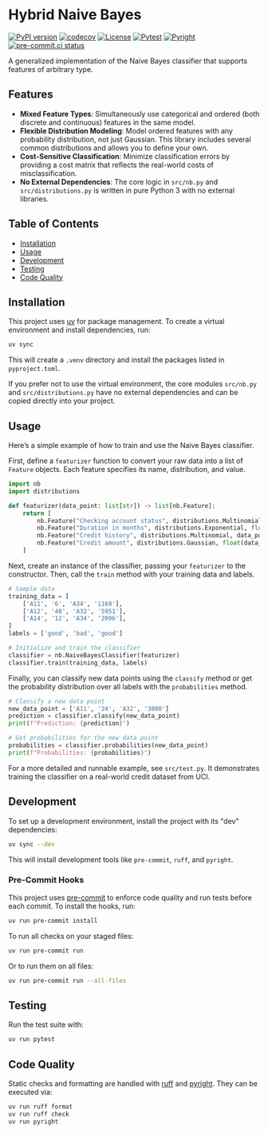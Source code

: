 # Hybrid Naive Bayes

[![PyPI version](https://badge.fury.io/py/hybrid-naive-bayes.svg)](https://badge.fury.io/py/hybrid-naive-bayes)
[![codecov](https://codecov.io/github/ashkonf/hybrid-naive-bayes/graph/badge.svg?token=7Y596J8IYZ)](https://codecov.io/github/ashkonf/hybrid-naive-bayes)
[![License](https://img.shields.io/badge/License-Apache_2.0-blue.svg)](https://opensource.org/licenses/Apache-2.0)
[![Pytest](https://img.shields.io/badge/pytest-✓-brightgreen)](https://docs.pytest.org)
[![Pyright](https://img.shields.io/badge/pyright-✓-green)](https://github.com/microsoft/pyright)
[![pre-commit.ci status](https://results.pre-commit.ci/latest/github/ashkonfarhangi/hybrid-naive-bayes/main.svg)](https://results.pre-commit.ci/latest/github/ashkonfarhangi/hybrid-naive-bayes/main)

A generalized implementation of the Naive Bayes classifier that supports features of arbitrary type.

## Features

- **Mixed Feature Types**: Simultaneously use categorical and ordered (both discrete and continuous) features in the same model.
- **Flexible Distribution Modeling**: Model ordered features with any probability distribution, not just Gaussian. This library includes several common distributions and allows you to define your own.
- **Cost-Sensitive Classification**: Minimize classification errors by providing a cost matrix that reflects the real-world costs of misclassification.
- **No External Dependencies**: The core logic in `src/nb.py` and `src/distributions.py` is written in pure Python 3 with no external libraries.

## Table of Contents

- [Installation](#installation)
- [Usage](#usage)
- [Development](#development)
- [Testing](#testing)
- [Code Quality](#code-quality)

## Installation

This project uses [uv](https://github.com/astral-sh/uv) for package management. To create a virtual environment and install dependencies, run:

```bash
uv sync
```

This will create a `.venv` directory and install the packages listed in `pyproject.toml`.

If you prefer not to use the virtual environment, the core modules `src/nb.py` and `src/distributions.py` have no external dependencies and can be copied directly into your project.

## Usage

Here’s a simple example of how to train and use the Naive Bayes classifier.

First, define a `featurizer` function to convert your raw data into a list of `Feature` objects. Each feature specifies its name, distribution, and value.

```python
import nb
import distributions

def featurizer(data_point: list[str]) -> list[nb.Feature]:
    return [
        nb.Feature("Checking account status", distributions.Multinomial, data_point[0]),
        nb.Feature("Duration in months", distributions.Exponential, float(data_point[1])),
        nb.Feature("Credit history", distributions.Multinomial, data_point[2]),
        nb.Feature("Credit amount", distributions.Gaussian, float(data_point[4])),
    ]
```

Next, create an instance of the classifier, passing your `featurizer` to the constructor. Then, call the `train` method with your training data and labels.

```python
# Sample data
training_data = [
    ['A11', '6', 'A34', '1169'],
    ['A12', '48', 'A32', '5951'],
    ['A14', '12', 'A34', '2096'],
]
labels = ['good', 'bad', 'good']

# Initialize and train the classifier
classifier = nb.NaiveBayesClassifier(featurizer)
classifier.train(training_data, labels)
```

Finally, you can classify new data points using the `classify` method or get the probability distribution over all labels with the `probabilities` method.

```python
# Classify a new data point
new_data_point = ['A11', '24', 'A32', '3000']
prediction = classifier.classify(new_data_point)
print(f"Prediction: {prediction}")

# Get probabilities for the new data point
probabilities = classifier.probabilities(new_data_point)
print(f"Probabilities: {probabilities}")
```

For a more detailed and runnable example, see `src/test.py`. It demonstrates training the classifier on a real-world credit dataset from UCI.

## Development

To set up a development environment, install the project with its "dev" dependencies:

```bash
uv sync --dev
```

This will install development tools like `pre-commit`, `ruff`, and `pyright`.

### Pre-Commit Hooks

This project uses [pre-commit](https://pre-commit.com/) to enforce code quality and run tests before each commit. To install the hooks, run:

```bash
uv run pre-commit install
```

To run all checks on your staged files:

```bash
uv run pre-commit run
```

Or to run them on all files:
```bash
uv run pre-commit run --all-files
```

## Testing

Run the test suite with:

```bash
uv run pytest
```

## Code Quality

Static checks and formatting are handled with [ruff](https://github.com/astral-sh/ruff) and [pyright](https://github.com/microsoft/pyright). They can be executed via:

```bash
uv run ruff format
uv run ruff check
uv run pyright
```
